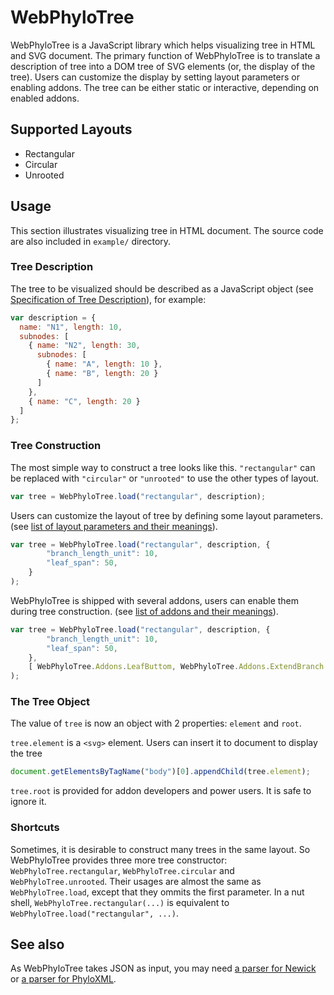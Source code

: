 # WebPhyloTree

WebPhyloTree is a JavaScript library which helps visualizing tree in HTML and SVG document. The primary function of WebPhyloTree is to  translate a description of tree into a DOM tree of SVG elements (or, the display of the tree). Users can customize the display by setting layout parameters or enabling addons. The tree can be either static or interactive, depending on enabled addons.




## Supported Layouts

* Rectangular
* Circular
* Unrooted




## Usage

This section illustrates visualizing tree in HTML document. The source code are also included in `example/` directory. 



### Tree Description

The tree to be visualized should be described as a JavaScript object (see [Specification of Tree Description](https://github.com/SJTU-CGM/WebPhyloTree/wiki/Specification-of-Tree-Description)), for example:

```javascript
var description = {
  name: "N1", length: 10,
  subnodes: [
    { name: "N2", length: 30,
      subnodes: [
        { name: "A", length: 10 },
        { name: "B", length: 20 }
      ]
    },
    { name: "C", length: 20 }
  ]
};
```



### Tree Construction

The most simple way to construct a tree looks like this. `"rectangular"` can be replaced with `"circular"` or `"unrooted"` to use the other types of layout. 

```javascript
var tree = WebPhyloTree.load("rectangular", description);
```

Users can customize the layout of tree by defining some layout parameters. (see [list of layout parameters and their meanings](https://github.com/SJTU-CGM/WebPhyloTree/wiki/List-of-Layout-Parameters)). 

```javascript
var tree = WebPhyloTree.load("rectangular", description, {
        "branch_length_unit": 10,
        "leaf_span": 50,
    }
);
```

WebPhyloTree is shipped with several addons, users can enable them during tree construction. (see [list of addons and their meanings](https://github.com/SJTU-CGM/WebPhyloTree/wiki/List-of-Addons)). 

```javascript
var tree = WebPhyloTree.load("rectangular", description, {
        "branch_length_unit": 10,
        "leaf_span": 50,
    },
    [ WebPhyloTree.Addons.LeafButtom, WebPhyloTree.Addons.ExtendBranch ]
);
```


### The Tree Object

The value of `tree` is now an object with 2 properties: `element` and `root`. 

`tree.element` is a `<svg>` element. Users can insert it to document to display the tree

```javascript
document.getElementsByTagName("body")[0].appendChild(tree.element);
```

`tree.root` is provided for addon developers and power users. It is safe to ignore it.



### Shortcuts

Sometimes, it is desirable to construct many trees in the same layout. So WebPhyloTree provides three more tree constructor: `WebPhyloTree.rectangular`, `WebPhyloTree.circular` and `WebPhyloTree.unrooted`. Their usages are almost the same as `WebPhyloTree.load`, except that they ommits the first parameter. In a nut shell, `WebPhyloTree.rectangular(...)` is equivalent to `WebPhyloTree.load("rectangular", ...)`. 




## See also

As WebPhyloTree takes JSON as input, you may need [a parser for Newick](https://github.com/KelvinLu1024/newick.js) or [a parser for PhyloXML](https://github.com/KelvinLu1024/phyloxml.js).
